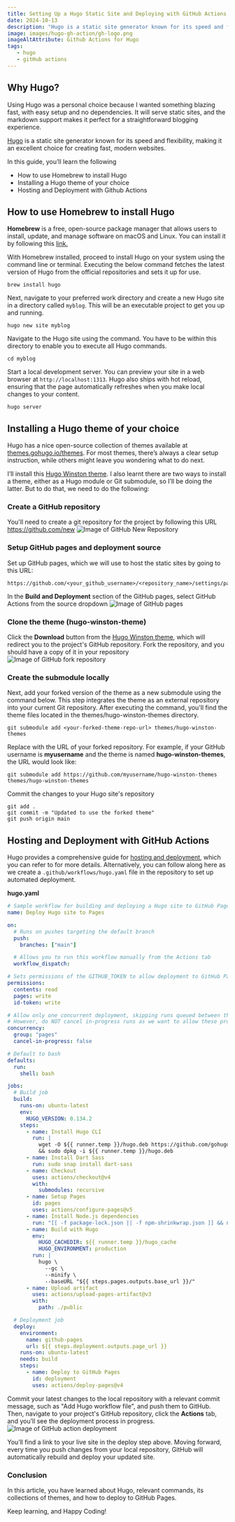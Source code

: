 ```yaml
---
title: Setting Up a Hugo Static Site and Deploying with GitHub Actions
date: 2024-10-13
description: "Hugo is a static site generator known for its speed and flexibility, making it a great choice for building fast, modern websites."
image: images/hugo-gh-action/gh-logo.png
imageAltAttribute: Github Actions for Hugo
tags:
   - hugo  
   - gitHub actions
---
```



## Why Hugo?

Using Hugo was a personal choice because I wanted something blazing fast, with easy setup and no dependencies. It will serve static sites, and the markdown support makes it perfect for a straightforward blogging experience.

<a href="https://gohugo.io/">Hugo</a> is a static site generator known for its speed and flexibility, making it an excellent choice for creating fast, modern websites.

In this guide, you’ll learn the following 

- How to use Homebrew to install Hugo
- Installing a Hugo theme of your choice
- Hosting and Deployment with Github Actions


## How to use Homebrew to install Hugo
**Homebrew** is a free, open-source package manager that allows users to install, update, and manage software on macOS and Linux. 
You can install it by following this  <a href="https://brew.sh/" target="_blank"> link.</a>

With Homebrew installed, proceed to install Hugo on your system using the command line or terminal. Executing the below command fetches the latest version of Hugo from the official repositories and sets it up for use.

```
brew install hugo
```

Next, navigate to your preferred work directory and create a new Hugo site in a directory called `myblog`. This will be an executable project to get you up and running.

``` 
hugo new site myblog
```

Navigate to the Hugo site using the command. You have to be within this directory to enable you to execute all Hugo commands.

```
cd myblog
```

Start a local development server. You can preview your site in a web browser at `http://localhost:1313`. Hugo also ships with hot reload, ensuring that the page automatically refreshes when you make local changes to your content.

```
hugo server
```


## Installing a Hugo theme of your choice
Hugo has a nice open-source collection of themes available at <a href="https://themes.gohugo.io/themes">themes.gohugo.io/themes</a>. For most themes, there’s always a clear setup instruction, while others might leave you wondering what to do next.

I’ll install this <a href="https://themes.gohugo.io/themes/hugo-winston-theme/">Hugo Winston theme</a>. I also learnt there are two ways to install a theme, either as a Hugo module or Git submodule, so I’ll be doing the latter. 
But to do that, we need to do the following:

### Create a GitHub repository
You'll need to create a git repository for the project by following this URL <a href="https://github.com/new"> https://github.com/new </a> <img src="/images/hugo-gh-action/gh-repo.png" alt="Image of GitHub New Repository"/>
### Setup GitHub pages and deployment source
Set up GitHub pages, which we will use to host the static sites by going to this URL:
```
https://github.com/<your_github_username>/<repository_name>/settings/pages
```
In the **Build and Deployment** section of the GitHub pages, select GitHub Actions from the source dropdown <img src="/images/hugo-gh-action/gh-pages.png" alt="Image of GitHub pages"/>

### Clone the theme (hugo-winston-theme)
Click the **Download** button from the <a href="https://themes.gohugo.io/themes/hugo-winston-theme/"> Hugo Winston theme</a>, which will redirect you to the project's GitHub repository.
Fork the repository, and you should have a copy of it in your repository <img src="/images/hugo-gh-action/gh-fork.png" alt="Image of GitHub fork repository"/>

### Create the submodule locally
Next, add your forked version of the theme as a new submodule using the command below. This step integrates the theme as an external repository into your current Git repository. After executing the command, you'll find the theme files located in the themes/hugo-winston-themes directory.
```
git submodule add <your-forked-theme-repo-url> themes/hugo-winston-themes
```
Replace <your-forked-theme-repo-url> with the URL of your forked repository. For example, if your GitHub username is **myusername** and the theme is named **hugo-winston-themes**, the URL would look like:
```
git submodule add https://github.com/myusername/hugo-winston-themes themes/hugo-winston-themes
```

Commit the changes to your Hugo site's repository
```
git add .
git commit -m "Updated to use the forked theme"
git push origin main
```
## Hosting and Deployment with GitHub Actions
Hugo provides a comprehensive guide for <a href="https://gohugo.io/hosting-and-deployment/hosting-on-github/">hosting and deployment</a>, which you can refer to for more details. Alternatively, you can follow along here as we create a `.github/workflows/hugo.yaml` file in the repository to set up automated deployment.

**hugo.yaml**
```yaml
# Sample workflow for building and deploying a Hugo site to GitHub Pages
name: Deploy Hugo site to Pages

on:
  # Runs on pushes targeting the default branch
  push:
    branches: ["main"]

  # Allows you to run this workflow manually from the Actions tab
  workflow_dispatch:

# Sets permissions of the GITHUB_TOKEN to allow deployment to GitHub Pages
permissions:
  contents: read
  pages: write
  id-token: write

# Allow only one concurrent deployment, skipping runs queued between the run in-progress and latest queued.
# However, do NOT cancel in-progress runs as we want to allow these production deployments to complete.
concurrency:
  group: "pages"
  cancel-in-progress: false

# Default to bash
defaults:
  run:
    shell: bash

jobs:
  # Build job
  build:
    runs-on: ubuntu-latest
    env:
      HUGO_VERSION: 0.134.2
    steps:
      - name: Install Hugo CLI
        run: |
          wget -O ${{ runner.temp }}/hugo.deb https://github.com/gohugoio/hugo/releases/download/v${HUGO_VERSION}/hugo_extended_${HUGO_VERSION}_linux-amd64.deb \
          && sudo dpkg -i ${{ runner.temp }}/hugo.deb
      - name: Install Dart Sass
        run: sudo snap install dart-sass
      - name: Checkout
        uses: actions/checkout@v4
        with:
          submodules: recursive
      - name: Setup Pages
        id: pages
        uses: actions/configure-pages@v5
      - name: Install Node.js dependencies
        run: "[[ -f package-lock.json || -f npm-shrinkwrap.json ]] && npm ci || true"
      - name: Build with Hugo
        env:
          HUGO_CACHEDIR: ${{ runner.temp }}/hugo_cache
          HUGO_ENVIRONMENT: production
        run: |
          hugo \
            --gc \
            --minify \
            --baseURL "${{ steps.pages.outputs.base_url }}/"
      - name: Upload artifact
        uses: actions/upload-pages-artifact@v3
        with:
          path: ./public

  # Deployment job
  deploy:
    environment:
      name: github-pages
      url: ${{ steps.deployment.outputs.page_url }}
    runs-on: ubuntu-latest
    needs: build
    steps:
      - name: Deploy to GitHub Pages
        id: deployment
        uses: actions/deploy-pages@v4

```
Commit your latest changes to the local repository with a relevant commit message, such as "Add Hugo workflow file", and push them to GitHub. Then, navigate to your project's GitHub repository, click the **Actions** tab, and you’ll see the deployment process in progress.
<img src="/images/hugo-gh-action/gh-actions.png" alt="Image of GitHub action deployment"/>

You’ll find a link to your live site in the deploy step above. Moving forward, every time you push changes from your local repository, GitHub will automatically rebuild and deploy your updated site.

### Conclusion 
In this article, you have learned about Hugo, relevant commands, its collections of themes, and how to deploy to GitHub Pages.

Keep learning, and Happy Coding!